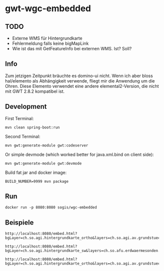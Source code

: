 # gwt-wgc-embedded

## TODO
- Externe WMS für Hintergrundkarte
- Fehlermeldung falls keine bigMapLink
- Wie ist das mit GetFeatureInfo bei externen WMS. Ist? Soll?



## Info
Zum jetzigen Zeitpunkt bräuchte es domino-ui nicht. Wenn ich aber bloss hal/elemento als Abhängigkeit verwende, fliegt mir die Anwendung um die Ohren. Diese Elemento verwendet eine andere elemental2-Version, die nicht mit GWT 2.8.2 kompatibel ist.

## Development

First Terminal:
```
mvn clean spring-boot:run
```

Second Terminal:
```
mvn gwt:generate-module gwt:codeserver
```

Or simple devmode (which worked better for java.xml.bind on client side):
```
mvn gwt:generate-module gwt:devmode 
``` 

Build fat jar and docker image:
```
BUILD_NUMBER=9999 mvn package
```

## Run
```
docker run -p 8080:8080 sogis/wgc-embedded
```


## Beispiele

```
http://localhost:8080/embed.html?bgLayer=ch.so.agi.hintergrundkarte_ortho&layers=ch.so.agi.av.grundstuecke,ch.so.agi.av.fixpunkte&layers_opacity=1,1&E=2607457.049140623&N=1228667.6838281231&zoom=14
```

```
http://localhost:8080/embed.html?bgLayer=ch.so.agi.hintergrundkarte_sw&layers=ch.so.afu.erdwaermesonden.abfrageperimeter,ch.so.afu.gewaesserschutz.zonen_areale,ch.so.afu.altlasten.standorte&layers_opacity=0.35,0.5,0.6&E=2607577.014463918&N=1227885.4209060299&zoom=11
```

```
http://localhost:8080/embed.html?bgLayer=ch.so.agi.hintergrundkarte_ortho&layers=ch.so.agi.av.grundstuecke,WMS%7C%7Chttps:%2F%2Fwfs.geodienste.ch%2Fav_0%2Fdeu%3F%7C%7CHoheitsgrenzen%7C%7C1.3.0&layers_opacity=1,1&E=2607457.049140623&N=1228667.6838281231&zoom=12
```
